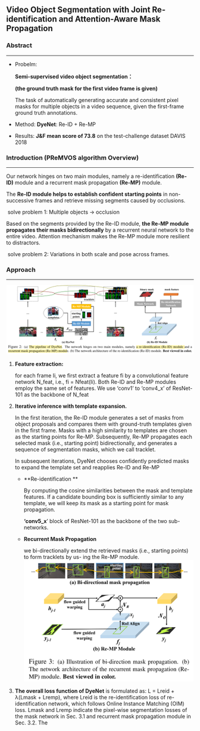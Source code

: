 ## Video Object Segmentation with Joint Re-identification and Attention-Aware Mask Propagation



### Abstract

------

* Probelm: 

  **Semi-supervised video object segmentation：**

  **(the ground truth mask for the first video frame is given)**

  The task of automatically generating accurate and consistent pixel masks for multiple objects in a video sequence, given the first-frame ground truth annotations.

* Method: **DyeNet**: Re-ID + Re-MP

* Results:  **J&F mean score of 73.8** on the test-challenge dataset DAVIS 2018

### Introduction (**PReMVOS algorithm** Overview) 

------

Our network hinges on two main modules, namely a re-identification **(Re-ID)** module and a recurrent mask propagation **(Re-MP)** module. 

The **Re-ID module helps to establish confident starting points** in non-successive frames and retrieve missing segments caused by occlusions. 

​	solve problem 1: Multiple objects -> occlusion

Based on the segments provided by the Re-ID module, **the Re-MP module propagates their masks bidirectionally** by a recurrent neural network to the entire video. Attention mechanism makes the Re-MP module more resilient to distractors.

​	solve problem 2: Variations in both scale and pose across frames.

### Approach

***

![1](./res/1.png)

1. **Feature extraction:**

   for each frame Ii, we first extract a feature fi by a convolutional feature network N_feat, i.e., fi = Nfeat(Ii). Both Re-ID and Re-MP modules employ the same set of features. We use ‘conv1’ to ‘conv4_x’ of ResNet-101 as the backbone of N_feat

2. **Iterative inference with template expansion.**

   In the first iteration, the Re-ID module generates a set of masks from object proposals and compares them with ground-truth templates given in the first frame. Masks with a high similarity to templates are chosen as the starting points for Re-MP. Subsequently, Re-MP propagates each selected mask (i.e., starting point) bidirectionally, and generates a sequence of segmentation masks, which we call tracklet.

   In subsequent iterations, DyeNet chooses confidently predicted masks to expand the template set and reapplies Re-ID and Re-MP

   - **Re-identification **

     By computing the cosine similarities between the mask and template features. If a candidate bounding box is sufficiently similar to any template, we will keep its mask as a starting point for mask propagation.

     **‘conv5_x**’ block of ResNet-101 as the backbone of the two sub-networks.

   - **Recurrent Mask Propagation**

     we bi-directionally extend the retrieved masks (i.e., starting points) to form tracklets by us- ing the Re-MP module.  ![2](./res/22.png)

3. **The overall loss function of DyeNet** is formulated as: L = Lreid + λ(Lmask + Lremp), where Lreid is the re-identification loss of re-identification network, which follows Online Instance Matching (OIM) loss. Lmask and Lremp indicate the pixel-wise segmentation losses of the mask network in Sec. 3.1 and recurrent mask propagation module in Sec. 3.2. The